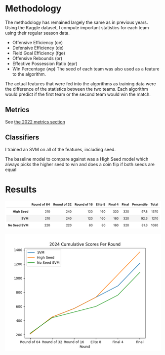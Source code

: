 # Methodology
The methodology has remained largely the same as in previous years. Using the
Kaggle dataset, I compute important statistics for each team using their
regular season data.

- Offensive Efficiency (oe)
- Defensive Efficiency (de)
- Field Goal Efficiency (fge)
- Offensive Rebounds (or)
- Effective Possession Ratio (epr)
- Win Percentage (wp)
The seed of each team was also used as a feature to the algorithm.

The actual features that were fed into the algorithms as training data were the difference of the statistics between the two teams.
Each algorithm would predict if the first team or the second team would win the match.

## Metrics
See [the 2022 metrics section](../2022/README.md)

## Classifiers
I trained an SVM on all of the features, including seed.

The baseline model to compare against was a High Seed model which always picks
the higher seed to win and does a coin flip if both seeds are equal

# Results
![2024 Raw Data](../imgs/2024-data.png)

![2024 Cumulative Scores](../imgs/2024-scores.png)

